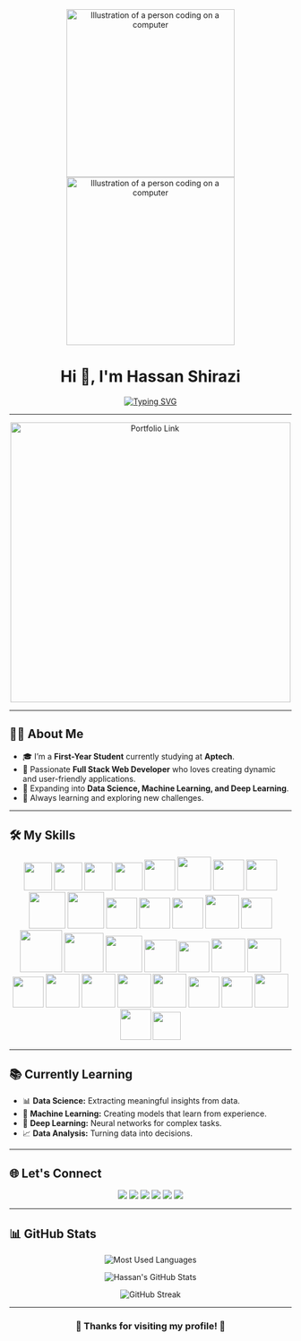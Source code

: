 <div align="center">
  <img src="https://www.thiings.co/_next/image?url=https%3A%2F%2Flftz25oez4aqbxpq.public.blob.vercel-storage.com%2Fimage-OCOBC6DjtnQdnSysIzLVNNUcJ69u4a.png&w=1000&q=75" alt="Illustration of a person coding on a computer" width="300" />
  <img src="https://www.thiings.co/_next/image?url=https%3A%2F%2Flftz25oez4aqbxpq.public.blob.vercel-storage.com%2Fimage-eMES7lZvD4yVd3wtbx6Wu6jnLmoxPI.png&w=320&q=75" alt="Illustration of a person coding on a computer" width="300" />
</div>

<h1 align="center">Hi 👋, I'm Hassan Shirazi</h1>

<div align="center">
  <a href="https://git.io/typing-svg">
    <img src="https://readme-typing-svg.herokuapp.com?font=Fira+Code:wght@700&size=25&pause=1000&color=3B82F6&center=true&vCenter=true&width=550&lines=Full+Stack+Web+Developer;Tech+Enthusiast;Exploring+Data+Science;Always+Learning+%26+Building" alt="Typing SVG" />
  </a>
</div>

---

<!-- 🌟 Portfolio Section 🌟 -->
<div align="center">
  <a href="https://hassan-shirazi-portfolio.vercel.app/" target="_blank">
    <img width = "500px" src="https://img.shields.io/badge/-🌐 Visit My Portfolio-3B82F6?style=for-the-badge&logo=google-chrome&logoColor=white" alt="Portfolio Link"/>
  </a>
</div>

---
## 👨‍💻 About Me

- 🎓 I’m a **First-Year Student** currently studying at **Aptech**.
- 🚀 Passionate **Full Stack Web Developer** who loves creating dynamic and user-friendly applications.
- 🧠 Expanding into **Data Science, Machine Learning, and Deep Learning**.
- 🌱 Always learning and exploring new challenges.

---

## 🛠️ My Skills

<p align="center">
  <img width = "50px" src="https://icon.icepanel.io/Technology/svg/Figma.svg" />
  <img width = "50px" src="https://icon.icepanel.io/Technology/svg/HTML5.svg" />
  <img width = "50px" src="https://icon.icepanel.io/Technology/svg/CSS3.svg" />
  <img width = "50px" src="https://icon.icepanel.io/Technology/svg/JavaScript.svg" />
  <img width = "55px" src="https://icon.icepanel.io/Technology/svg/jQuery.svg" />
  <img width = "60px" src="https://icon.icepanel.io/Technology/svg/Bootstrap.svg"/>
  <img width = "55px" src="https://icon.icepanel.io/Technology/svg/React.svg" />
  <img width = "55px" src="https://icon.icepanel.io/Technology/svg/Tailwind-CSS.svg" />
  <img width ="65px" src="https://i.ibb.co/FbsGK7rg/12.png" />
  <img width ="65px" src="https://icon.icepanel.io/Technology/svg/PHP.svg" />
  <img width ="55px" src="https://icon.icepanel.io/Technology/svg/Laravel.svg" />
  <img width ="55px" src="https://icon.icepanel.io/Technology/svg/Python.svg" />
  <img width ="55px" src="https://icon.icepanel.io/Technology/png-shadow-512/Django.png" />
  <img width ="60px" src="https://img.icons8.com/?size=96&id=AZOZNnY73haj&format=png" />
  <img width = "55px" src="https://icon.icepanel.io/Technology/svg/Git.svg" />
  <img width = "75px" src="https://img.icons8.com/?size=96&id=UFXRpPFebwa2&format=png" />
  <img width ="70px" src="https://uxwing.com/wp-content/themes/uxwing/download/brands-and-social-media/sql-server-icon.png" />
  <img width = "65px" src="https://icon.icepanel.io/Technology/svg/XML.svg" />
  <img width ="58px" src="https://icon.icepanel.io/Technology/png-shadow-512/JSON.png" />
  <img width ="55px" src="https://uxwing.com/wp-content/themes/uxwing/download/brands-and-social-media/postman-icon.png" />
  <img width = "60px" src="https://img.icons8.com/?size=96&id=13664&format=png" />
  <img width ="60px" src="https://cdn-icons-png.flaticon.com/128/10701/10701004.png" />
  <img width ="55px" src="https://img.icons8.com/?size=96&id=RlIXjuTUrwoX&format=png" />
  <img width ="60px" src="https://icon.icepanel.io/Technology/png-shadow-512/Linux.png" /> 
  <img width ="60px" src="https://icon.icepanel.io/Technology/png-shadow-512/Composer.png" />
  <img width ="60px" src="https://icon.icepanel.io/Technology/svg/NPM.svg" />
  
  
  <img width ="60px" src="https://icon.icepanel.io/Technology/png-shadow-512/Vercel.png" />
  <img width ="55px" src="https://icon.icepanel.io/Technology/svg/Visual-Studio-Code-%28VS-Code%29.svg" />
  <img width ="55px" src="https://icon.icepanel.io/Technology/svg/PhpStorm.svg" />
  <img width ="60px" src="https://icon.icepanel.io/Technology/svg/Firebase.svg" />
  <img width ="55px" src= "https://icon.icepanel.io/Technology/svg/Canva.svg" />
  <img width ="50px" src= "https://uxwing.com/wp-content/themes/uxwing/download/brands-and-social-media/xampp-icon.png" />
  
  
  
  
  
  
  
  
</p>

---

## 📚 Currently Learning

- 📊 **Data Science:** Extracting meaningful insights from data.
- 🤖 **Machine Learning:** Creating models that learn from experience.
- 🧠 **Deep Learning:** Neural networks for complex tasks.
- 📈 **Data Analysis:** Turning data into decisions.

---

## 🌐 Let's Connect

<p align="center">
  <a href="github.com/Hassan-Shirazi"><img src="https://img.icons8.com/?size=100&id=12599&format=png" /></a>
  <a href="https://www.linkedin.com/in/hassan-shirazi-67559834a/"><img src="https://img.icons8.com/?size=96&id=13930&format=png" /></a>
  <a href="https://www.instagram.com/sheraziofficial0/"><img src="https://img.icons8.com/?size=96&id=Xy10Jcu1L2Su&format=png" /></a>
  <a href="https://www.facebook.com/hassan.aslam.60964"><img src="https://img.icons8.com/?size=96&id=118497&format=png" /></a>
  <a href="https://tiktok.com/@hassanaslam42"><img src="https://img.icons8.com/?size=100&id=118638&format=png" /></a>
  <a href="mailto:mhassansherazi152@gmail.com"><img src="https://img.icons8.com/?size=96&id=P7UIlhbpWzZm&format=png" /></a>
</p>

---

## 📊 GitHub Stats

<div align="center">

![Most Used Languages](https://github-readme-stats.vercel.app/api/top-langs/?username=Hassan-Shirazi&layout=compact&theme=gruvbox_light&langs_count=6)

![Hassan's GitHub Stats](https://github-readme-stats.vercel.app/api?username=Hassan-Shirazi&show_icons=true&theme=gruvbox_light&hide_border=false&count_private=true)

![GitHub Streak](https://github-readme-streak-stats.herokuapp.com/?user=Hassan-Shirazi&theme=gruvbox_light&hide_border=false)

</div>

---

<h3 align="center">🌟 Thanks for visiting my profile! 🌟</h3>
